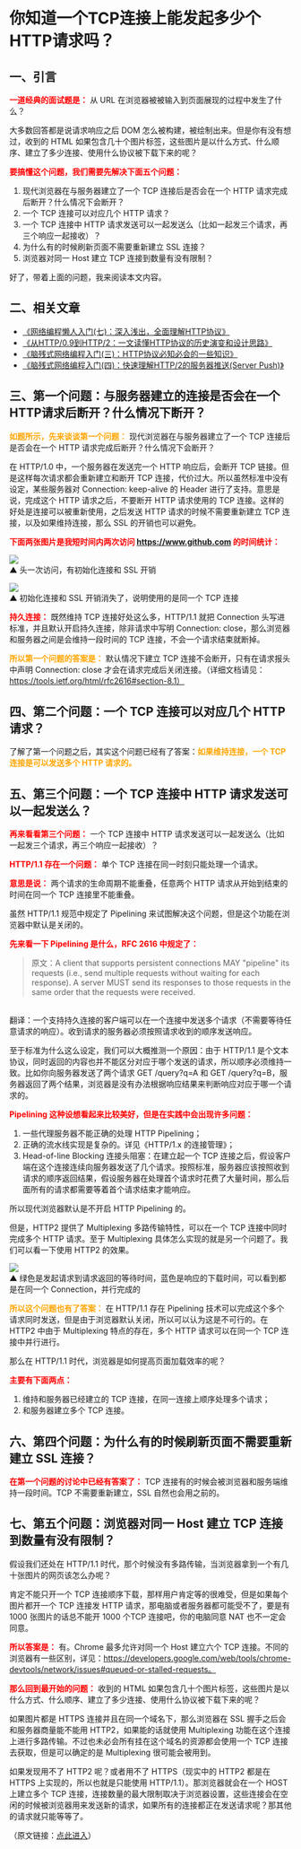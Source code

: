 
# 你知道一个TCP连接上能发起多少个HTTP请求吗？

## 一、引言

**<font color=red>一道经典的面试题是：</font>** 从 URL 在浏览器被被输入到页面展现的过程中发生了什么？

大多数回答都是说请求响应之后 DOM 怎么被构建，被绘制出来。但是你有没有想过，收到的 HTML 如果包含几十个图片标签，这些图片是以什么方式、什么顺序、建立了多少连接、使用什么协议被下载下来的呢？

**<font color=red>要搞懂这个问题，我们需要先解决下面五个问题：</font>** 

1. 现代浏览器在与服务器建立了一个 TCP 连接后是否会在一个 HTTP 请求完成后断开？什么情况下会断开？  
2. 一个 TCP 连接可以对应几个 HTTP 请求？  
3. 一个 TCP 连接中 HTTP 请求发送可以一起发送么（比如一起发三个请求，再三个响应一起接收）？  
4. 为什么有的时候刷新页面不需要重新建立 SSL 连接？  
5. 浏览器对同一 Host 建立 TCP 连接到数量有没有限制？

好了，带着上面的问题，我来阅读本文内容。

## 二、相关文章

* [《网络编程懒人入门(七)：深入浅出，全面理解HTTP协议》](http://www.52im.net/thread-1677-1-1.html)
* [《从HTTP/0.9到HTTP/2：一文读懂HTTP协议的历史演变和设计思路》](从HTTP/0.9到HTTP/2：一文读懂HTTP协议的历史演变和设计思路)
* [《脑残式网络编程入门(三)：HTTP协议必知必会的一些知识》](http://www.52im.net/thread-1751-1-1.html)
* [《脑残式网络编程入门(四)：快速理解HTTP/2的服务器推送(Server Push)》](http://www.52im.net/thread-1795-1-1.html)

## 三、第一个问题：与服务器建立的连接是否会在一个HTTP请求后断开？什么情况下断开？

**<font color=orange>如题所示，先来谈谈第一个问题：</font>** 现代浏览器在与服务器建立了一个 TCP 连接后是否会在一个 HTTP 请求完成后断开？什么情况下会断开？

在 HTTP/1.0 中，一个服务器在发送完一个 HTTP 响应后，会断开 TCP 链接。但是这样每次请求都会重新建立和断开 TCP 连接，代价过大。所以虽然标准中没有设定，某些服务器对 Connection: keep-alive 的 Header 进行了支持。意思是说，完成这个 HTTP 请求之后，不要断开 HTTP 请求使用的 TCP 连接。这样的好处是连接可以被重新使用，之后发送 HTTP 请求的时候不需要重新建立 TCP 连接，以及如果维持连接，那么 SSL 的开销也可以避免。

**<font color=red>下面两张图片是我短时间内两次访问 https://www.github.com 的时间统计：</font>**

![](./images/Timing1.jpg)  
▲ 头一次访问，有初始化连接和 SSL 开销  

![](./images/Timing2.jpg)  
▲ 初始化连接和 SSL 开销消失了，说明使用的是同一个 TCP 连接

**<font color=red>持久连接：</font>** 既然维持 TCP 连接好处这么多，HTTP/1.1 就把 Connection 头写进标准，并且默认开启持久连接，除非请求中写明 Connection: close，那么浏览器和服务器之间是会维持一段时间的 TCP 连接，不会一个请求结束就断掉。

**<font color=orange>所以第一个问题的答案是：</font>** 默认情况下建立 TCP 连接不会断开，只有在请求报头中声明 Connection: close 才会在请求完成后关闭连接。（详细文档请见：https://tools.ietf.org/html/rfc2616#section-8.1）

## 四、第二个问题：一个 TCP 连接可以对应几个 HTTP 请求？

了解了第一个问题之后，其实这个问题已经有了答案：**<font color=orange>如果维持连接，一个 TCP 连接是可以发送多个 HTTP 请求的。</font>** 

## 五、第三个问题：一个 TCP 连接中 HTTP 请求发送可以一起发送么？

**<font color=red>再来看看第三个问题：</font>** 一个 TCP 连接中 HTTP 请求发送可以一起发送么（比如一起发三个请求，再三个响应一起接收）？

**<font color=red>HTTP/1.1 存在一个问题：</font>** 单个 TCP 连接在同一时刻只能处理一个请求。

**<font color=red>意思是说：</font>** 两个请求的生命周期不能重叠，任意两个 HTTP 请求从开始到结束的时间在同一个 TCP 连接里不能重叠。

虽然 HTTP/1.1 规范中规定了 Pipelining 来试图解决这个问题，但是这个功能在浏览器中默认是关闭的。

**<font color=red>先来看一下 Pipelining 是什么，RFC 2616 中规定了：</font>** 

> 原文：A client that supports persistent connections MAY "pipeline" its requests (i.e., send multiple requests without waiting for each response). A server MUST send its responses to those requests in the same order that the requests were received.  
</br>
翻译：一个支持持久连接的客户端可以在一个连接中发送多个请求（不需要等待任意请求的响应）。收到请求的服务器必须按照请求收到的顺序发送响应。

至于标准为什么这么设定，我们可以大概推测一个原因：由于 HTTP/1.1 是个文本协议，同时返回的内容也并不能区分对应于哪个发送的请求，所以顺序必须维持一致。比如你向服务器发送了两个请求 GET /query?q=A 和 GET /query?q=B，服务器返回了两个结果，浏览器是没有办法根据响应结果来判断响应对应于哪一个请求的。

**<font color=red>Pipelining 这种设想看起来比较美好，但是在实践中会出现许多问题：</font>** 

1. 一些代理服务器不能正确的处理 HTTP Pipelining；
2. 正确的流水线实现是复杂的。详见《HTTP/1.x 的连接管理》；
3. Head-of-line Blocking 连接头阻塞：在建立起一个 TCP 连接之后，假设客户端在这个连接连续向服务器发送了几个请求。按照标准，服务器应该按照收到请求的顺序返回结果，假设服务器在处理首个请求时花费了大量时间，那么后面所有的请求都需要等着首个请求结束才能响应。

所以现代浏览器默认是不开启 HTTP Pipelining 的。

但是，HTTP2 提供了 Multiplexing 多路传输特性，可以在一个 TCP 连接中同时完成多个 HTTP 请求。至于 Multiplexing 具体怎么实现的就是另一个问题了。我们可以看一下使用 HTTP2 的效果。

![](./images/Connection1.jpg)  
▲ 绿色是发起请求到请求返回的等待时间，蓝色是响应的下载时间，可以看到都是在同一个 Connection，并行完成的

**<font color=orange>所以这个问题也有了答案：</font>** 在 HTTP/1.1 存在 Pipelining 技术可以完成这个多个请求同时发送，但是由于浏览器默认关闭，所以可以认为这是不可行的。在 HTTP2 中由于 Multiplexing 特点的存在，多个 HTTP 请求可以在同一个 TCP 连接中并行进行。

那么在 HTTP/1.1 时代，浏览器是如何提高页面加载效率的呢？

**<font color=red>主要有下面两点：</font>**

1. 维持和服务器已经建立的 TCP 连接，在同一连接上顺序处理多个请求；
2. 和服务器建立多个 TCP 连接。

## 六、第四个问题：为什么有的时候刷新页面不需要重新建立 SSL 连接？

**<font color=red>在第一个问题的讨论中已经有答案了：</font>** TCP 连接有的时候会被浏览器和服务端维持一段时间。TCP 不需要重新建立，SSL 自然也会用之前的。

## 七、第五个问题：浏览器对同一 Host 建立 TCP 连接到数量有没有限制？

假设我们还处在 HTTP/1.1 时代，那个时候没有多路传输，当浏览器拿到一个有几十张图片的网页该怎么办呢？

肯定不能只开一个 TCP 连接顺序下载，那样用户肯定等的很难受，但是如果每个图片都开一个 TCP 连接发 HTTP 请求，那电脑或者服务器都可能受不了，要是有 1000 张图片的话总不能开 1000 个TCP 连接吧，你的电脑同意 NAT 也不一定会同意。

**<font color=red>所以答案是：</font>** 有。Chrome 最多允许对同一个 Host 建立六个 TCP 连接。不同的浏览器有一些区别，详见：https://developers.google.com/web/tools/chrome-devtools/network/issues#queued-or-stalled-requests。

**<font color=red>那么回到最开始的问题：</font>** 收到的 HTML 如果包含几十个图片标签，这些图片是以什么方式、什么顺序、建立了多少连接、使用什么协议被下载下来的呢？

如果图片都是 HTTPS 连接并且在同一个域名下，那么浏览器在 SSL 握手之后会和服务器商量能不能用 HTTP2，如果能的话就使用 Multiplexing 功能在这个连接上进行多路传输。不过也未必会所有挂在这个域名的资源都会使用一个 TCP 连接去获取，但是可以确定的是 Multiplexing 很可能会被用到。

如果发现用不了 HTTP2 呢？或者用不了 HTTPS（现实中的 HTTP2 都是在 HTTPS 上实现的，所以也就是只能使用 HTTP/1.1）。那浏览器就会在一个 HOST 上建立多个 TCP 连接，连接数量的最大限制取决于浏览器设置，这些连接会在空闲的时候被浏览器用来发送新的请求，如果所有的连接都正在发送请求呢？那其他的请求就只能等等了。

（原文链接：[点此进入](http://www.52im.net/thread-2680-1-1.html)）
